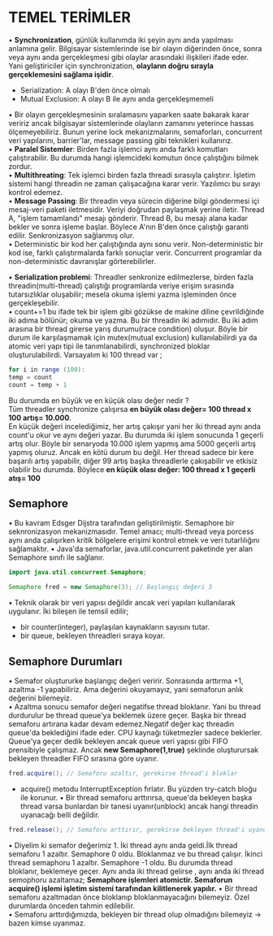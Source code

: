# TEMEL TERİMLER
• **Synchronization**, günlük kullanımda iki şeyin aynı anda yapılması anlamına gelir. Bilgisayar sistemlerinde ise bir olayın diğerinden önce, sonra veya aynı anda gerçekleşmesi gibi olaylar arasındaki ilişkileri ifade eder. Yani geliştiriciler için synchronization, **olayların doğru sırayla gerçeklemesini sağlama işidir**.       
  
  - Serialization: A olayı B'den önce olmalı       
  - Mutual Exclusion: A olayı B ile aynı anda gerçekleşmemeli      

• Bir olayın gerçekleşmesinin sıralamasını yaparken saate bakarak karar veririz ancak bilgisayar sistemlerinde olayların zamanını yeterince hassas ölçemeyebiliriz. Bunun yerine lock mekanizmalarını, semaforları, concurrent veri yapılarını, barrier'lar, message passing gibi teknikleri kullanırız.      
• **Paralel Sistemler**: Birden fazla işlemci aynı anda farklı komutları çalıştırabilir. Bu durumda hangi işlemcideki komutun önce çalıştığını bilmek zordur.     
• **Multithreating**: Tek işlemci birden fazla threadi sırasıyla çalıştırır. İşletim sistemi hangi threadin ne zaman çalışacağına karar verir. Yazılımcı bu sırayı kontrol edemez.   
• **Message Passing**: Bir threadin veya sürecin diğerine bilgi göndermesi içi mesaj-veri paketi iletmesidir. Veriyi doğrudan paylaşmak yerine iletir.  Thread A, "işlem tamamlandı" mesajı gönderir. Thread B, bu mesajı alana kadar bekler ve sonra işleme başlar. Böylece A'nın B'den önce çalıştığı garanti edilir. Senkronizasyon sağlanmış olur.    
• Deterministic bir kod her çalıştığında aynı sonu verir. Non-deterministic bir kod ise, farklı çalıştırmalarda farklı sonuçlar verir. Concurrent programlar da non-deterministic davranışlar görterebilirler.     

• **Serialization problemi**: Threadler senkronize edilmezlerse, birden fazla threadin(multi-thread) çalıştığı programlarda veriye erişim sırasında tutarsızlıklar oluşabilir; mesela okuma işlemi yazma işleminden önce gerçekleşebilir.     
• count+=1 bu ifade tek bir işlem gibi gözükse de makine diline çevrildiğinde iki adıma bölünür; okuma ve yazma. Bu bir threadin iki adımıdır. Bu iki adım arasına bir thread girerse yarış durumu(race condition) oluşur. Böyle bir durum ile karşılaşmamak için mutex(mutual exclusion) kullanılabilirdi ya da atomic veri yapı tipi ile tanımlanabilirdi, synchronized bloklar oluşturulabilirdi. Varsayalım ki 100 thread var ;    

```java
for i in range (100):
temp = count
count = temp + 1
```
Bu durumda en büyük ve en küçük olası değer nedir ?        
Tüm threadler synchronize çalışırsa **en büyük olası değer= 100 thread x 100 artış= 10.000**.   
En küçük değeri incelediğimiz, her artış çakışır yani her iki thread aynı anda count'u okur ve aynı değeri yazar. Bu durumda iki işlem sonucunda 1 geçerli artış olur. Böyle bir senaryoda 10.000 işlem yapmış ama 5000 geçerli artış yapmış oluruz. Ancak en kötü durum bu değil. Her thread sadece bir kere başarılı artış yapabilir, diğer 99 artış başka threadlerle çakışabilir ve etkisiz olabilir bu durumda.  Böylece **en küçük olası değer: 100 thread x 1 geçerli atış= 100**     

## Semaphore    
• Bu kavram Edsger Dijstra tarafından geliştirilmiştir. Semaphore bir seknronizasyon mekanizmasıdır. Temel amacı; multi-thread veya porcess aynı anda çalışırken kritik bölgelere erişimi kontrol etmek ve veri tutarlılığını sağlamaktır.
• Java'da semaforlar, java.util.concurrent paketinde yer alan Semaphore sınıfı ile sağlanır. 

```java
import java.util.concurrent.Semaphore;

Semaphore fred = new Semaphore(3); // Başlangıç değeri 3
```

• Teknik olarak bir veri yapısı değildir ancak veri yapıları kullanılarak uygulanır. İki bileşen ile temsil edilir;

- bir counter(integer), paylaşılan kaynakların sayısını tutar. 
- bir queue, bekleyen threadleri sıraya koyar.


## Semaphore Durumları
• Semafor oluştururke başlangıç değeri veririr. Sonrasında arttırma +1, azaltma -1 yapabiliriz. Ama değerini okuyamayız, yani semaforun anlık değerini bilemeyiz.   
• Azaltma sonucu semafor değeri negatifse thread bloklanır. Yani bu thread durdurulur be thread queue'ya beklemek üzere geçer. Başka bir thread semaforu artırana kadar devam edemez.Negatif değer kaç threadin queue'da beklediğini ifade eder. CPU kaynağı tüketmezler sadece beklerler. Queue'ya geçer dedik bekleyen ancak queue veri yapısı gibi FIFO prensibiyle çalışmaz. Ancak **new Semaphore(1,true)** şeklinde oluşturursak bekleyen threadler FIFO sırasına göre uyanır. 

```java
fred.acquire(); // Semaforu azaltır, gerekirse thread'i bloklar
```

 - acquire() metodu InterruptException fırlatır. Bu yüzden try-catch bloğu ile korunur. 
• Bir thread semaforu arttırırsa, queue'da bekleyen başka thread varsa bunlardan bir tanesi uyanır(unblock) ancak hangi threadin uyanacağı belli değildir.   

```java
fred.release(); // Semaforu arttırır, gerekirse bekleyen thread'i uyandırır
```

• Diyelim ki semafor değerimiz 1. İki thread aynı anda geldi.İlk thread semaforu 1 azaltır. Semaphore 0 oldu. Bloklanmaz ve bu thread çalışır. İkinci thread semaphoru 1 azaltır. Semaphore -1 oldu. Bu durumda thread bloklanır, beklemeye geçer.  Aynı anda iki thread gelirse , aynı anda iki thread semophoru azaltamaz; **Semaphore işlemleri atomictir. Semaforun acquire() işlemi işletim sistemi tarafından kilitlenerek yapılır.** 
• Bir thread semaforu azaltmadan önce bloklanıp bloklanmayacağını bilemeyiz. Özel durumlarda önceden tahmin edilebilir.    
• Semaforu arttırdığımızda, bekleyen bir thread olup olmadığını bilemeyiz -> bazen kimse uyanmaz.    
